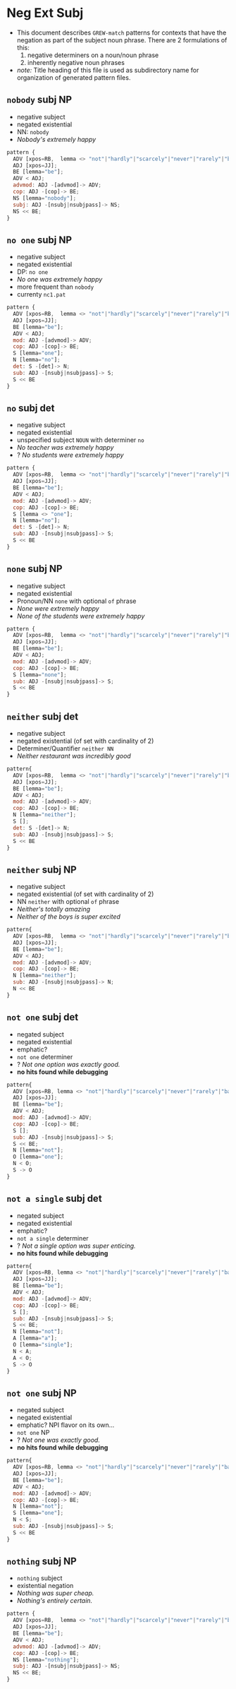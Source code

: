 # Neg Ext Subj

- This document describes `GREW-match` patterns for contexts that have the negation as part of the subject noun phrase. There are 2 formulations of this: 
  1. negative determiners on a noun/noun phrase
  2. inherently negative noun phrases
- *note:* Title heading of this file is used as subdirectory name for organization of generated pattern files.

## `nobody` subj NP

- negative subject
- negated existential
- NN: `nobody`
- *Nobody's extremely happy*

```js
pattern {
  ADV [xpos=RB,  lemma <> "not"|"hardly"|"scarcely"|"never"|"rarely"|"barely"|"seldom"|"no"];
  ADJ [xpos=JJ]; 
  BE [lemma="be"];
  ADV < ADJ;
  advmod: ADJ -[advmod]-> ADV;
  cop: ADJ -[cop]-> BE;
  NS [lemma="nobody"]; 
  subj: ADJ -[nsubj|nsubjpass]-> NS;
  NS << BE;
}
```

## `no one` subj NP

- negative subject
- negated existential
- DP: `no one`
- *No one was extremely happy*
- more frequent than `nobody`
- currenty `nc1.pat`

```js
pattern {
  ADV [xpos=RB,  lemma <> "not"|"hardly"|"scarcely"|"never"|"rarely"|"barely"|"seldom"|"no"];
  ADJ [xpos=JJ]; 
  BE [lemma="be"];
  ADV < ADJ;
  mod: ADJ -[advmod]-> ADV;
  cop: ADJ -[cop]-> BE;
  S [lemma="one"]; 
  N [lemma="no"];
  det: S -[det]-> N;
  sub: ADJ -[nsubj|nsubjpass]-> S;
  S << BE
}
```

## `no` subj det

- negative subject
- negated existential
- unspecified subject `NOUN` with determiner `no`
- *No teacher was extremely happy*
- ? *No students were extremely happy*

```js
pattern {
  ADV [xpos=RB,  lemma <> "not"|"hardly"|"scarcely"|"never"|"rarely"|"barely"|"seldom"|"no"];
  ADJ [xpos=JJ]; 
  BE [lemma="be"];
  ADV < ADJ;
  mod: ADJ -[advmod]-> ADV;
  cop: ADJ -[cop]-> BE;
  S [lemma <> "one"]; 
  N [lemma="no"];
  det: S -[det]-> N;
  sub: ADJ -[nsubj|nsubjpass]-> S;
  S << BE
}
```

## `none` subj NP

- negative subject
- negated existential
- Pronoun/NN `none` with optional `of` phrase
- *None were extremely happy*
- *None of the students were extremely happy*

```js
pattern {
  ADV [xpos=RB,  lemma <> "not"|"hardly"|"scarcely"|"never"|"rarely"|"barely"|"seldom"|"no"];
  ADJ [xpos=JJ]; 
  BE [lemma="be"];
  ADV < ADJ;
  mod: ADJ -[advmod]-> ADV;
  cop: ADJ -[cop]-> BE;
  S [lemma="none"]; 
  sub: ADJ -[nsubj|nsubjpass]-> S;
  S << BE
}
```

## `neither` subj det

- negative subject
- negated existential (of set with cardinality of 2)
- Determiner/Quantifier `neither NN`
- *Neither restaurant was incredibly good*

```js
pattern{
  ADV [xpos=RB,  lemma <> "not"|"hardly"|"scarcely"|"never"|"rarely"|"barely"|"seldom"|"no"];
  ADJ [xpos=JJ]; 
  BE [lemma="be"];
  ADV < ADJ;
  mod: ADJ -[advmod]-> ADV;
  cop: ADJ -[cop]-> BE;
  N [lemma="neither"]; 
  S [];
  det: S -[det]-> N; 
  sub: ADJ -[nsubj|nsubjpass]-> S;
  S << BE
}
```

## `neither` subj NP

- negative subject
- negated existential (of set with cardinality of 2)
- NN `neither` with optional `of` phrase
- *Neither's totally amazing*
- *Neither of the boys is super excited*

```js
pattern{
  ADV [xpos=RB,  lemma <> "not"|"hardly"|"scarcely"|"never"|"rarely"|"barely"|"seldom"|"no"];
  ADJ [xpos=JJ]; 
  BE [lemma="be"];
  ADV < ADJ;
  mod: ADJ -[advmod]-> ADV;
  cop: ADJ -[cop]-> BE;
  N [lemma="neither"]; 
  sub: ADJ -[nsubj|nsubjpass]-> N;
  N << BE
}
```

## `not one` subj det

- negated subject
- negated existential
- emphatic?
- `not one` determiner
- ? *Not one option was exactly good.*
- **no hits found while debugging**

```js
pattern{
  ADV [xpos=RB, lemma <> "not"|"hardly"|"scarcely"|"never"|"rarely"|"barely"|"seldom"|"no"];
  ADJ [xpos=JJ]; 
  BE [lemma="be"];
  ADV < ADJ;
  mod: ADJ -[advmod]-> ADV;
  cop: ADJ -[cop]-> BE;
  S []; 
  sub: ADJ -[nsubj|nsubjpass]-> S;
  S << BE; 
  N [lemma="not"]; 
  O [lemma="one"]; 
  N < O;
  S -> O
}
```

## `not a single` subj det

- negated subject
- negated existential
- emphatic?
- `not a single` determiner
- ? *Not a single option was super enticing.*
- **no hits found while debugging**

```js
pattern{
  ADV [xpos=RB, lemma <> "not"|"hardly"|"scarcely"|"never"|"rarely"|"barely"|"seldom"|"no"];
  ADJ [xpos=JJ]; 
  BE [lemma="be"];
  ADV < ADJ;
  mod: ADJ -[advmod]-> ADV;
  cop: ADJ -[cop]-> BE;
  S []; 
  sub: ADJ -[nsubj|nsubjpass]-> S;
  S << BE; 
  N [lemma="not"]; 
  A [lemma="a"];
  O [lemma="single"]; 
  N < A;
  A < O; 
  S -> O
}
```

## `not one` subj NP

- negated subject
- negated existential
- emphatic? NPI flavor on its own...
- `not one` NP
- ? *Not one was exactly good.*
- **no hits found while debugging**

```js
pattern{
  ADV [xpos=RB, lemma <> "not"|"hardly"|"scarcely"|"never"|"rarely"|"barely"|"seldom"|"no"];
  ADJ [xpos=JJ]; 
  BE [lemma="be"];
  ADV < ADJ;
  mod: ADJ -[advmod]-> ADV;
  cop: ADJ -[cop]-> BE;
  N [lemma="not"]; 
  S [lemma="one"]; 
  N < S; 
  sub: ADJ -[nsubj|nsubjpass]-> S;
  S << BE    
}
```

## `nothing` subj NP

- `nothing` subject
- existential negation
- *Nothing was super cheap.*
- *Nothing's entirely certain.*

```js
pattern {
  ADV [xpos=RB,  lemma <> "not"|"hardly"|"scarcely"|"never"|"rarely"|"barely"|"seldom"|"no"];
  ADJ [xpos=JJ]; 
  BE [lemma="be"];
  ADV < ADJ;
  advmod: ADJ -[advmod]-> ADV;
  cop: ADJ -[cop]-> BE;
  NS [lemma="nothing"]; 
  subj: ADJ -[nsubj|nsubjpass]-> NS;
  NS << BE;
}
```
